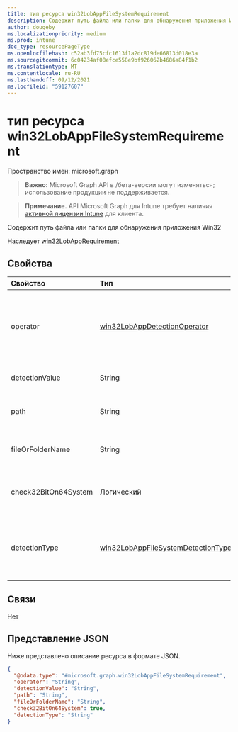 ```yaml
---
title: тип ресурса win32LobAppFileSystemRequirement
description: Содержит путь файла или папки для обнаружения приложения Win32
author: dougeby
ms.localizationpriority: medium
ms.prod: intune
doc_type: resourcePageType
ms.openlocfilehash: c52ab3fd75cfc1613f1a2dc819de66813d018e3a
ms.sourcegitcommit: 6c04234af08efce558e9bf926062b4686a84f1b2
ms.translationtype: MT
ms.contentlocale: ru-RU
ms.lasthandoff: 09/12/2021
ms.locfileid: "59127607"
---
```

# <a name="win32lobappfilesystemrequirement-resource-type"></a>тип ресурса win32LobAppFileSystemRequirement

Пространство имен: microsoft.graph

> **Важно:** Microsoft Graph API в /бета-версии могут изменяться; использование продукции не поддерживается.

> **Примечание.** API Microsoft Graph для Intune требует наличия [активной лицензии Intune](https://go.microsoft.com/fwlink/?linkid=839381) для клиента.

Содержит путь файла или папки для обнаружения приложения Win32


Наследует [win32LobAppRequirement](../resources/intune-apps-win32lobapprequirement.md)

## <a name="properties"></a>Свойства
|Свойство|Тип|Описание|
|:---|:---|:---|
|operator|[win32LobAppDetectionOperator](../resources/intune-apps-win32lobappdetectionoperator.md)|Оператор обнаружения, унаследованный от [win32LobAppRequirement.](../resources/intune-apps-win32lobapprequirement.md) Возможные значения: `notConfigured`, `equal`, `notEqual`, `greaterThan`, `greaterThanOrEqual`, `lessThan`, `lessThanOrEqual`.|
|detectionValue|String|Значение обнаружения, унаследованные от [win32LobAppRequirement](../resources/intune-apps-win32lobapprequirement.md)|
|path|String|Путь файла или папки для обнаружения приложения Win32 Line of Business (LoB)|
|fileOrFolderName|String|Имя файла или папки для обнаружения приложения Win32 Line of Business (LoB)|
|check32BitOn64System|Логический|Значение, указывающее, является ли этот файл или папка для проверки 32-битного приложения в 64-битной системе|
|detectionType|[win32LobAppFileSystemDetectionType](../resources/intune-apps-win32lobappfilesystemdetectiontype.md)|Тип обнаружения файловой системы. Возможные значения: `notConfigured`, `exists`, `modifiedDate`, `createdDate`, `version`, `sizeInMB`, `doesNotExist`.|

## <a name="relationships"></a>Связи
Нет

## <a name="json-representation"></a>Представление JSON
Ниже представлено описание ресурса в формате JSON.
<!-- {
  "blockType": "resource",
  "@odata.type": "microsoft.graph.win32LobAppFileSystemRequirement"
}
-->
``` json
{
  "@odata.type": "#microsoft.graph.win32LobAppFileSystemRequirement",
  "operator": "String",
  "detectionValue": "String",
  "path": "String",
  "fileOrFolderName": "String",
  "check32BitOn64System": true,
  "detectionType": "String"
}
```



